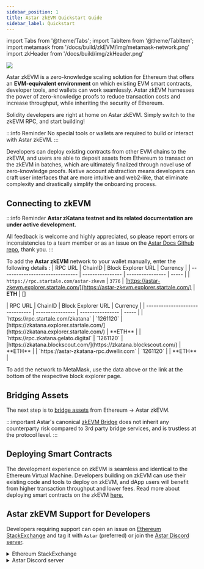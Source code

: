 ```yaml
---
sidebar_position: 1
title: Astar zkEVM Quickstart Guide
sidebar_label: Quickstart
---
```

import Tabs from '@theme/Tabs';
import TabItem from '@theme/TabItem';
import metamask from '/docs/build/zkEVM/img/metamask-network.png'
import zkHeader from '/docs/build/img/zkHeader.png'

<div style={{textAlign: 'center'}}>
    <img src={zkHeader} style={{width: 1200}} />
</div>

Astar zkEVM is a zero-knowledge scaling solution for Ethereum that offers an **EVM-equivalent environment** on which existing EVM smart contracts, developer tools, and wallets can work seamlessly. Astar zkEVM harnesses the power of zero-knowledge proofs to reduce transaction costs and increase throughput, while inheriting the security of Ethereum.

Solidity developers are right at home on Astar zkEVM. Simply switch to the zkEVM RPC, and start building!

:::info Reminder
No special tools or wallets are required to build or interact with Astar zkEVM.
:::

Developers can deploy existing contracts from other EVM chains to the zkEVM, and users are able to deposit assets from Ethereum to transact on the zkEVM in batches, which are ultimately finalized through novel use of zero-knowledge proofs. Native account abstraction means developers can craft user interfaces that are more intuitive and web2-like, that eliminate complexity and drastically simplify the onboarding process.

## Connecting to zkEVM

:::info Reminder
**Astar zKatana testnet and its related documentation are under active development.**

All feedback is welcome and highly appreciated, so please report errors or inconsistencies to a team member or as an issue on the [Astar Docs Github repo](https://github.com/AstarNetwork/astar-docs/issues), thank you.
:::

To add the **Astar zkEVM** network to your wallet manually, enter the following details :
<Tabs>
<TabItem value="mainnet" label="Astar zkEVM Mainnet" default>
| RPC URL | ChainID | Block Explorer URL | Currency |
| ------------------------------- | ---------------- | ---------------- | ----- |
| `https://rpc.startale.com/astar-zkevm` | `3776` | [https://astar-zkevm.explorer.startale.com/](https://astar-zkevm.explorer.startale.com/) | **ETH** | []
</TabItem>

<TabItem value="testnet" label="zKatana Testnet">
| RPC URL | ChainID | Block Explorer URL | Currency |
| ------------------------------- | ---------------- | ---------------- | ----- |
| `https://rpc.startale.com/zkatana` | `1261120` | [https://zkatana.explorer.startale.com/](https://zkatana.explorer.startale.com/) | **ETH** |
| `https://rpc.zkatana.gelato.digital` | `1261120` | [https://zkatana.blockscout.com/](https://zkatana.blockscout.com/) | **ETH** |
| `https://astar-zkatana-rpc.dwellir.com` | `1261120` | | **ETH** |
</TabItem>

</Tabs>

To add the network to MetaMask, use the data above or the link at the bottom of the respective block explorer page.

## Bridging Assets

The next step is to [bridge assets](/docs/build/zkEVM/bridge-to-zkevm.md) from Ethereum &rarr; Astar zkEVM.

:::important
Astar's canonical [zkEVM Bridge](https://portal.astar.network) does not inherit any counterparty risk compared to 3rd party bridge services, and is trustless at the protocol level.
:::

## Deploying Smart Contracts

The development experience on zkEVM is seamless and identical to the Ethereum Virtual Machine. Developers building on zkEVM can use their existing code and tools to deploy on zkEVM, and dApp users will benefit from higher transaction throughput and lower fees. Read more about deploying smart contracts on the zkEVM [here.](/docs/build/zkEVM/smart-contracts/)

## Astar zkEVM Support for Developers

Developers requiring support can open an issue on [Ethereum StackExchange](https://ethereum.stackexchange.com/) and tag it with `Astar` (preferred) or join the [Astar Discord server](https://discord.gg/astarnetwork).

<details>
<summary>Ethereum StackExchange</summary>

1. Join the **Ethereum StackExchange** [here](https://ethereum.stackexchange.com/).

2. Create a new issue.
3. Make a detailed explanation of your issue.
4. At the end add a tag `Astar` to trigger Astar team.

</details>
<details>
<summary>Astar Discord server</summary>

1. Join the **Astar Discord** server [here](https://discord.gg/astarnetwork).

2. Accept the invite.
3. Take the **Developer** role under **#roles**.
4. Navigate to the **Builder/#zkevm-learning** channel.

</details>
